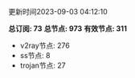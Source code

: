 更新时间2023-09-03 04:12:10

**总订阅: 73**
**总节点: 973**
**有效节点: 311**
- v2ray节点: 276
- ss节点: 8
- trojan节点: 27
